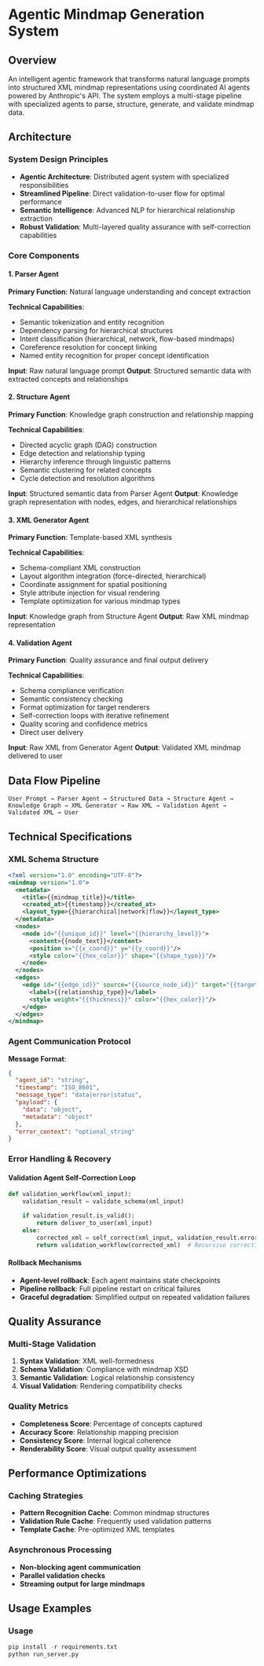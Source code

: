# Agentic Mindmap Generation System

## Overview

An intelligent agentic framework that transforms natural language prompts into structured XML mindmap representations using coordinated AI agents powered by Anthropic's API. The system employs a multi-stage pipeline with specialized agents to parse, structure, generate, and validate mindmap data.

## Architecture

### System Design Principles

- **Agentic Architecture**: Distributed agent system with specialized responsibilities
- **Streamlined Pipeline**: Direct validation-to-user flow for optimal performance
- **Semantic Intelligence**: Advanced NLP for hierarchical relationship extraction
- **Robust Validation**: Multi-layered quality assurance with self-correction capabilities

### Core Components

#### 1. Parser Agent
**Primary Function**: Natural language understanding and concept extraction

**Technical Capabilities**:
- Semantic tokenization and entity recognition
- Dependency parsing for hierarchical structures
- Intent classification (hierarchical, network, flow-based mindmaps)
- Coreference resolution for concept linking
- Named entity recognition for proper concept identification

**Input**: Raw natural language prompt
**Output**: Structured semantic data with extracted concepts and relationships

#### 2. Structure Agent
**Primary Function**: Knowledge graph construction and relationship mapping

**Technical Capabilities**:
- Directed acyclic graph (DAG) construction
- Edge detection and relationship typing
- Hierarchy inference through linguistic patterns
- Semantic clustering for related concepts
- Cycle detection and resolution algorithms

**Input**: Structured semantic data from Parser Agent
**Output**: Knowledge graph representation with nodes, edges, and hierarchical relationships

#### 3. XML Generator Agent
**Primary Function**: Template-based XML synthesis

**Technical Capabilities**:
- Schema-compliant XML construction
- Layout algorithm integration (force-directed, hierarchical)
- Coordinate assignment for spatial positioning
- Style attribute injection for visual rendering
- Template optimization for various mindmap types

**Input**: Knowledge graph from Structure Agent
**Output**: Raw XML mindmap representation

#### 4. Validation Agent
**Primary Function**: Quality assurance and final output delivery

**Technical Capabilities**:
- Schema compliance verification
- Semantic consistency checking
- Format optimization for target renderers
- Self-correction loops with iterative refinement
- Quality scoring and confidence metrics
- Direct user delivery

**Input**: Raw XML from Generator Agent
**Output**: Validated XML mindmap delivered to user

## Data Flow Pipeline

```
User Prompt → Parser Agent → Structured Data → Structure Agent →
Knowledge Graph → XML Generator → Raw XML → Validation Agent →
Validated XML → User
```

## Technical Specifications

### XML Schema Structure

```xml
<?xml version="1.0" encoding="UTF-8"?>
<mindmap version="1.0">
  <metadata>
    <title>{{mindmap_title}}</title>
    <created_at>{{timestamp}}</created_at>
    <layout_type>{{hierarchical|network|flow}}</layout_type>
  </metadata>
  <nodes>
    <node id="{{unique_id}}" level="{{hierarchy_level}}">
      <content>{{node_text}}</content>
      <position x="{{x_coord}}" y="{{y_coord}}"/>
      <style color="{{hex_color}}" shape="{{shape_type}}"/>
    </node>
  </nodes>
  <edges>
    <edge id="{{edge_id}}" source="{{source_node_id}}" target="{{target_node_id}}">
      <label>{{relationship_type}}</label>
      <style weight="{{thickness}}" color="{{hex_color}}"/>
    </edge>
  </edges>
</mindmap>
```

### Agent Communication Protocol

**Message Format**:
```json
{
  "agent_id": "string",
  "timestamp": "ISO_8601",
  "message_type": "data|error|status",
  "payload": {
    "data": "object",
    "metadata": "object"
  },
  "error_context": "optional_string"
}
```

### Error Handling & Recovery

#### Validation Agent Self-Correction Loop
```python
def validation_workflow(xml_input):
    validation_result = validate_schema(xml_input)

    if validation_result.is_valid():
        return deliver_to_user(xml_input)
    else:
        corrected_xml = self_correct(xml_input, validation_result.errors)
        return validation_workflow(corrected_xml)  # Recursive correction
```

#### Rollback Mechanisms
- **Agent-level rollback**: Each agent maintains state checkpoints
- **Pipeline rollback**: Full pipeline restart on critical failures
- **Graceful degradation**: Simplified output on repeated validation failures

## Quality Assurance

### Multi-Stage Validation
1. **Syntax Validation**: XML well-formedness
2. **Schema Validation**: Compliance with mindmap XSD
3. **Semantic Validation**: Logical relationship consistency
4. **Visual Validation**: Rendering compatibility checks

### Quality Metrics
- **Completeness Score**: Percentage of concepts captured
- **Accuracy Score**: Relationship mapping precision
- **Consistency Score**: Internal logical coherence
- **Renderability Score**: Visual output quality assessment

## Performance Optimizations

### Caching Strategies
- **Pattern Recognition Cache**: Common mindmap structures
- **Validation Rule Cache**: Frequently used validation patterns
- **Template Cache**: Pre-optimized XML templates

### Asynchronous Processing
- **Non-blocking agent communication**
- **Parallel validation checks**
- **Streaming output for large mindmaps**

## Usage Examples

### Usage
```python
pip install -r requirements.txt
python run_server.py
```
